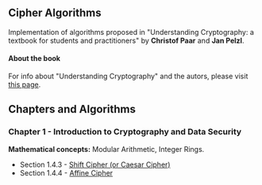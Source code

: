 ## Cipher Algorithms
Implementation of algorithms proposed in "Understanding Cryptography: a textbook for students and practitioners" by **Christof Paar** and **Jan Pelzl**. 

#### About the book
For info about "Understanding Cryptography" and the autors, please visit [this page](http://crypto-textbook.com/).

## Chapters and Algorithms
### Chapter 1 - Introduction to Cryptography and Data Security
**Mathematical concepts:** Modular Arithmetic, Integer Rings.

- Section 1.4.3 - [Shift Cipher (or Caesar Cipher)](https://github.com/mrmorais/cipher_algorithms/tree/master/shift_cipher)
- Section 1.4.4 - [Affine Cipher](https://github.com/mrmorais/cipher_algorithms/tree/master/affine_cipher)

